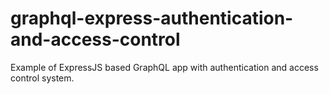 # graphql-express-authentication-and-access-control
Example of ExpressJS based GraphQL app with authentication and access control system.
